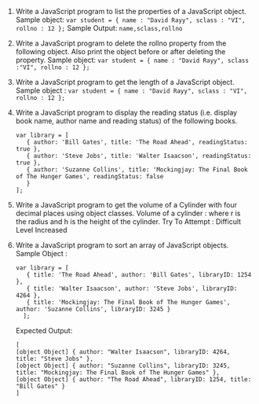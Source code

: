 1. Write a JavaScript program to list the properties of a JavaScript object.
   Sample object:
   `var student = { name : "David Rayy", sclass : "VI", rollno : 12 };`
   Sample Output:
   `name,sclass,rollno`

2. Write a JavaScript program to delete the rollno property from the following object. Also print the object before
   or after deleting the property.
   Sample object:
   `var student = { name : "David Rayy", sclass :"VI", rollno : 12 };`

3. Write a JavaScript program to get the length of a JavaScript object.
   Sample object :
   `var student = { name : "David Rayy", sclass : "VI", rollno : 12 };`

4. Write a JavaScript program to display the reading status (i.e. display book name, author name and reading status)
   of the following books.

   ```
   var library = [
      { author: 'Bill Gates', title: 'The Road Ahead', readingStatus: true },
      { author: 'Steve Jobs', title: 'Walter Isaacson', readingStatus: true },
      { author: 'Suzanne Collins', title: 'Mockingjay: The Final Book of The Hunger Games', readingStatus: false
      }
   ];
   ```

5. Write a JavaScript program to get the volume of a Cylinder with four decimal places using object classes.
   Volume of a cylinder : where r is the radius and h is the height of the cylinder.
   Try To Attempt : Difficult Level Increased

6. Write a JavaScript program to sort an array of JavaScript objects.
   Sample Object :

   ```
   var library = [
      { title: 'The Road Ahead', author: 'Bill Gates', libraryID: 1254 },
      { title: 'Walter Isaacson', author: 'Steve Jobs', libraryID: 4264 },
      { title: 'Mockingjay: The Final Book of The Hunger Games', author: 'Suzanne Collins', libraryID: 3245 }
     ];
   ```

   Expected Output:

   ```
   [
   [object Object] { author: "Walter Isaacson", libraryID: 4264, title: "Steve Jobs" },
   [object Object] { author: "Suzanne Collins", libraryID: 3245, title: "Mockingjay: The Final Book of The Hunger Games" },
   [object Object] { author: "The Road Ahead", libraryID: 1254, title: "Bill Gates" }
   ]

   ```
